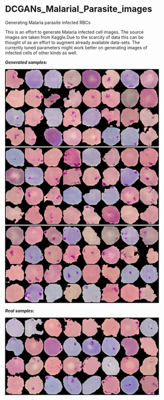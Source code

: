 # DCGANs_Malarial_Parasite_images
Generating Malaria parasite infected RBCs

This is an effort to generate Malaria infected cell images. The source images are taken from Kaggle.Due to the scarcity of data this can be thought of as an effort to augment already available data-sets. The currently tuned parameters might work better on generating images of infected cells of other kinds as well. 

***Generated samples:*** 

![](fake_samples_epoch_034.png)
![](fake_samples_epoch_033.png)
![](fake_samples_epoch_032.png)

***Real samples:***

![](real_samples.png)
